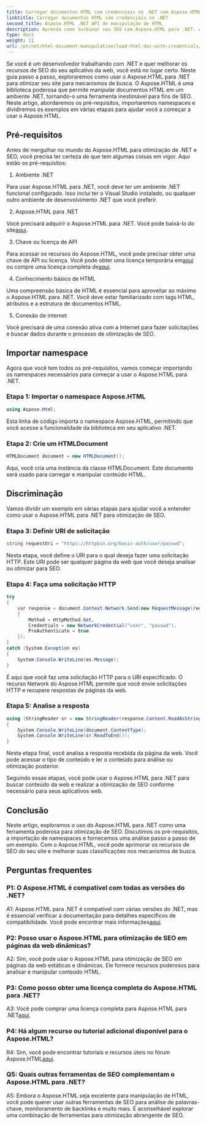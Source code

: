 ```yaml
---
title: Carregar documentos HTML com credenciais no .NET com Aspose.HTML
linktitle: Carregar documentos HTML com credenciais no .NET
second_title: Aspose.HTML .NET API de manipulação de HTML
description: Aprenda como turbinar seu SEO com Aspose.HTML para .NET. Aumente as classificações, analise o conteúdo da web e otimize para mecanismos de busca.
type: docs
weight: 11
url: /pt/net/html-document-manipulation/load-html-doc-with-credentials/
---
```


Se você é um desenvolvedor trabalhando com .NET e quer melhorar os recursos de SEO do seu aplicativo da web, você está no lugar certo. Neste guia passo a passo, exploraremos como usar o Aspose.HTML para .NET para otimizar seu site para mecanismos de busca. O Aspose.HTML é uma biblioteca poderosa que permite manipular documentos HTML em um ambiente .NET, tornando-o uma ferramenta inestimável para fins de SEO. Neste artigo, abordaremos os pré-requisitos, importaremos namespaces e dividiremos os exemplos em várias etapas para ajudar você a começar a usar o Aspose.HTML.

## Pré-requisitos

Antes de mergulhar no mundo do Aspose.HTML para otimização de .NET e SEO, você precisa ter certeza de que tem algumas coisas em vigor. Aqui estão os pré-requisitos:

1. Ambiente .NET

Para usar Aspose.HTML para .NET, você deve ter um ambiente .NET funcional configurado. Isso inclui ter o Visual Studio instalado, ou qualquer outro ambiente de desenvolvimento .NET que você preferir.

2. Aspose.HTML para .NET

Você precisará adquirir o Aspose.HTML para .NET. Você pode baixá-lo do site[aqui](https://releases.aspose.com/html/net/). 

3. Chave ou licença de API

 Para acessar os recursos do Aspose.HTML, você pode precisar obter uma chave de API ou licença. Você pode obter uma licença temporária em[aqui](https://purchase.aspose.com/temporary-license/) ou compre uma licença completa de[aqui](https://purchase.aspose.com/buy).

4. Conhecimento básico de HTML

Uma compreensão básica de HTML é essencial para aproveitar ao máximo o Aspose.HTML para .NET. Você deve estar familiarizado com tags HTML, atributos e a estrutura de documentos HTML.

5. Conexão de internet

Você precisará de uma conexão ativa com a Internet para fazer solicitações e buscar dados durante o processo de otimização de SEO.

## Importar namespace

Agora que você tem todos os pré-requisitos, vamos começar importando os namespaces necessários para começar a usar o Aspose.HTML para .NET.

### Etapa 1: Importar o namespace Aspose.HTML

```csharp
using Aspose.Html;
```

Esta linha de código importa o namespace Aspose.HTML, permitindo que você acesse a funcionalidade da biblioteca em seu aplicativo .NET.

### Etapa 2: Crie um HTMLDocument

```csharp
HTMLDocument document = new HTMLDocument();
```

Aqui, você cria uma instância da classe HTMLDocument. Este documento será usado para carregar e manipular conteúdo HTML.

## Discriminação

Vamos dividir um exemplo em várias etapas para ajudar você a entender como usar o Aspose.HTML para .NET para otimização de SEO.

### Etapa 3: Definir URI de solicitação

```csharp
string requestUri = "https://httpbin.org/basic-auth/user/passwd";
```

Nesta etapa, você define o URI para o qual deseja fazer uma solicitação HTTP. Este URI pode ser qualquer página da web que você deseja analisar ou otimizar para SEO.

### Etapa 4: Faça uma solicitação HTTP

```csharp
try
{
    var response = document.Context.Network.Send(new RequestMessage(requestUri)
    {
        Method = HttpMethod.Get,
        Credentials = new NetworkCredential("user", "passwd"),
        PreAuthenticate = true
    });
}
catch (System.Exception ex)
{
    System.Console.WriteLine(ex.Message);
}
```

É aqui que você faz uma solicitação HTTP para o URI especificado. O recurso Network do Aspose.HTML permite que você envie solicitações HTTP e recupere respostas de páginas da web.

### Etapa 5: Analise a resposta

```csharp
using (StringReader sr = new StringReader(response.Content.ReadAsString()))
{
    System.Console.WriteLine(document.ContentType);
    System.Console.WriteLine(sr.ReadToEnd());
}
```

Nesta etapa final, você analisa a resposta recebida da página da web. Você pode acessar o tipo de conteúdo e ler o conteúdo para análise ou otimização posterior.

Seguindo essas etapas, você pode usar o Aspose.HTML para .NET para buscar conteúdo da web e realizar a otimização de SEO conforme necessário para seus aplicativos web.

## Conclusão

Neste artigo, exploramos o uso do Aspose.HTML para .NET como uma ferramenta poderosa para otimização de SEO. Discutimos os pré-requisitos, a importação de namespaces e fornecemos uma análise passo a passo de um exemplo. Com o Aspose.HTML, você pode aprimorar os recursos de SEO do seu site e melhorar suas classificações nos mecanismos de busca.

## Perguntas frequentes

### P1: O Aspose.HTML é compatível com todas as versões do .NET?

 A1: Aspose.HTML para .NET é compatível com várias versões do .NET, mas é essencial verificar a documentação para detalhes específicos de compatibilidade. Você pode encontrar mais informações[aqui](https://reference.aspose.com/html/net/).

### P2: Posso usar o Aspose.HTML para otimização de SEO em páginas da web dinâmicas?

A2: Sim, você pode usar o Aspose.HTML para otimização de SEO em páginas da web estáticas e dinâmicas. Ele fornece recursos poderosos para analisar e manipular conteúdo HTML.

### P3: Como posso obter uma licença completa do Aspose.HTML para .NET?

 A3: Você pode comprar uma licença completa para Aspose.HTML para .NET[aqui](https://purchase.aspose.com/buy).

### P4: Há algum recurso ou tutorial adicional disponível para o Aspose.HTML?

 R4: Sim, você pode encontrar tutoriais e recursos úteis no fórum Aspose.HTML[aqui](https://forum.aspose.com/).

### Q5: Quais outras ferramentas de SEO complementam o Aspose.HTML para .NET?

A5: Embora o Aspose.HTML seja excelente para manipulação de HTML, você pode querer usar outras ferramentas de SEO para análise de palavras-chave, monitoramento de backlinks e muito mais. É aconselhável explorar uma combinação de ferramentas para otimização abrangente de SEO.